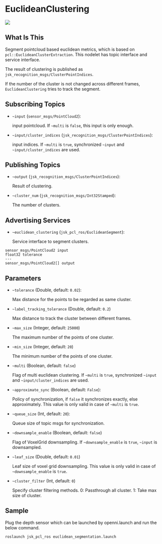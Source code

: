 # EuclideanClustering
![](images/euclidean_segmentation.png)
## What Is This
Segment pointcloud based euclidean metrics, which is based on `pcl::EuclideanClusterExtraction`.
This nodelet has topic interface and service interface.

The result of clustering is published as `jsk_recognition_msgs/ClusterPointIndices`.

If the number of the cluster is not changed across different frames, `EuclideanClustering`
tries to track the segment.

## Subscribing Topics
* `~input` (`sensor_msgs/PointCloud2`):

   input pointcloud. If `~multi` is `false`, this input is only enough.


* `~input/cluster_indices` (`jsk_recognition_msgs/ClusterPointIndices`):

   input indices. If `~multi` is `true`, synchronized `~input` and `~input/cluster_indices` are used.

## Publishing Topics
* `~output` (`jsk_recognition_msgs/ClusterPointIndices`):

   Result of clustering.
* `~cluster_num` (`jsk_recognition_msgs/Int32Stamped`):

   The number of clusters.

## Advertising Services
* `~euclidean_clustering` (`jsk_pcl_ros/EuclideanSegment`):

   Service interface to segment clusters.

```
sensor_msgs/PointCloud2 input
float32 tolerance
---
sensor_msgs/PointCloud2[] output
```

## Parameters
* `~tolerance` (Double, default: `0.02`):

   Max distance for the points to be regarded as same cluster.
* `~label_tracking_tolerance` (Double, default: `0.2`)

   Max distance to track the cluster between different frames.
* `~max_size` (Integer, default: `25000`)

   The maximum number of the points of one cluster.
* `~min_size` (Integer, default: `20`)

   The minimum number of the points of one cluster.

* `~multi` (Boolean, default: `false`)

   Flag of multi euclidean clustering. If `~multi` is `true`, synchronized `~input` and `~input/cluster_indices` are used.

* `~approximate_sync` (Boolean, default: `False`):

   Policy of synchronization, if `false` it synchronizes exactly, else approximately.
   This value is only valid in case of `~multi` is `true`.

* `~queue_size` (Int, default: `20`):

   Queue size of topic msgs for synchronization.

* `~downsample_enable` (Boolean, default: `false`)

   Flag of VoxelGrid downsampling. If `~downsample_enable` is `true`, `~input` is downsampled.

* `~leaf_size` (Double, default: `0.01`)

   Leaf size of voxel grid downsampling.
   This value is only valid in case of `~downsample_enable` is `true`.

* `~cluster_filter` (Int, default: `0`)

   Specify cluster filtering methods. 0: Passthrough all cluster. 1: Take max size of cluster.


## Sample
Plug the depth sensor which can be launched by openni.launch and run the below command.

```
roslaunch jsk_pcl_ros euclidean_segmentation.launch
```
